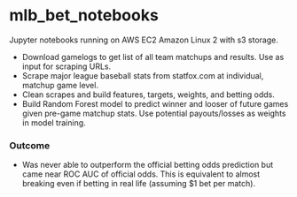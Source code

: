 # mlb_bet_notebooks
Jupyter notebooks running on AWS EC2 Amazon Linux 2 with s3 storage.

- Download gamelogs to get list of all team matchups and results. Use as input for scraping URLs.
- Scrape major league baseball stats from statfox.com at individual, matchup game level.
- Clean scrapes and build features, targets, weights, and betting odds.
- Build Random Forest model to predict winner and looser of future games given pre-game matchup stats. Use potential payouts/losses as weights in model training.

### Outcome
- Was never able to outperform the official betting odds prediction but came near ROC AUC of official odds. This is equivalent to almost breaking even if betting in real life (assuming $1 bet per match).
